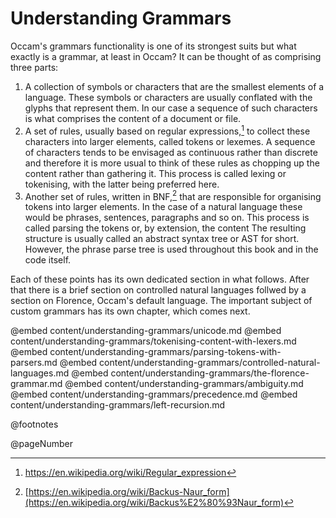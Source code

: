 # Understanding Grammars

Occam's grammars functionality is one of its strongest suits but what exactly is a grammar, at least in Occam?
It can be thought of as comprising three parts:

1. A collection of symbols or characters that are the smallest elements of a language. 
These symbols or characters are usually conflated with the glyphs that represent them. 
In our case a sequence of such characters is what comprises the content of a document or file. 
2. A set of rules, usually based on regular expressions,[^regular-expressions] to collect these characters into larger elements, called tokens or lexemes. 
A sequence of characters tends to be envisaged as continuous rather than discrete and therefore it is more usual to think of these rules as chopping up the content rather than gathering it. 
This process is called lexing or tokenising, with the latter being preferred here.
3. Another set of rules, written in BNF,[^bnf] that are responsible for organising tokens into larger elements. 
In the case of a natural language these would be phrases, sentences, paragraphs and so on. 
This process is called parsing the tokens or, by extension, the content 
The resulting structure is usually called an abstract syntax tree or AST for short. 
However, the phrase parse tree is used throughout this book and in the code itself.

Each of these points has its own dedicated section in what follows.
After that there is a brief section on controlled natural languages follwed by a section on Florence, Occam's default language.
The important subject of custom grammars has its own chapter, which comes next.

@embed content/understanding-grammars/unicode.md
@embed content/understanding-grammars/tokenising-content-with-lexers.md
@embed content/understanding-grammars/parsing-tokens-with-parsers.md
@embed content/understanding-grammars/controlled-natural-languages.md
@embed content/understanding-grammars/the-florence-grammar.md
@embed content/understanding-grammars/ambiguity.md
@embed content/understanding-grammars/precedence.md
@embed content/understanding-grammars/left-recursion.md

[^bnf]: [https://en.wikipedia.org/wiki/Backus-Naur_form](https://en.wikipedia.org/wiki/Backus%E2%80%93Naur_form)

[^regular-expressions]: https://en.wikipedia.org/wiki/Regular_expression

@footnotes

@pageNumber
